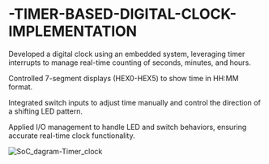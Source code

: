 # -TIMER-BASED-DIGITAL-CLOCK-IMPLEMENTATION
Developed a digital clock using an embedded system, leveraging timer interrupts to manage real-time counting of seconds, minutes, and hours.

Controlled 7-segment displays (HEX0-HEX5) to show time in HH:MM format.

Integrated switch inputs to adjust time manually and control the direction of a shifting LED pattern.

Applied I/O management to handle LED and switch behaviors, ensuring accurate real-time clock functionality.

![SoC_dagram-Timer_clock](https://github.com/user-attachments/assets/b7c7e4f9-a69f-4625-be62-94cb7b33519e)
